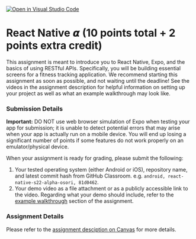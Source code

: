 [![Open in Visual Studio Code](https://classroom.github.com/assets/open-in-vscode-f059dc9a6f8d3a56e377f745f24479a46679e63a5d9fe6f495e02850cd0d8118.svg)](https://classroom.github.com/online_ide?assignment_repo_id=7425955&assignment_repo_type=AssignmentRepo)
# React Native 𝞪 (10 points total + 2 points extra credit)

This assignment is meant to introduce you to React Native, Expo, and the basics of using RESTful APIs. Specifically, you will be building essential screens for a fitness tracking application. We recommend starting this assignment as soon as possible, and not waiting until the deadline! See the videos in the assignment description for helpful information on setting up your project as well as what an example walkthrough may look like.

### Submission Details
**Important:** DO NOT use web browser simulation of Expo when testing your app for submission; it is unable to detect potential errors that may arise when your app is actually run on a mobile device. You will end up losing a significant number of points if some features do not work properly on an emulator/physical device.

When your assignment is ready for grading, please submit the following:
1. Your tested operating system (either Android or iOS), repository name, and latest commit hash from GitHub Classroom. e.g. `android, react-native-s22-alpha-osori, 81d0462`.
2. Your demo video as a file attachment or as a publicly accessible link to the video. Regarding what your demo should include, refer to the [example walkthrough](https://canvas.wisc.edu/courses/295709/assignments/1528164#example-walkthrough) section of the assignment.

### Assignment Details
Please refer to the [assignment desciption on Canvas](https://canvas.wisc.edu/courses/295709/assignments/1528164) for more details.
